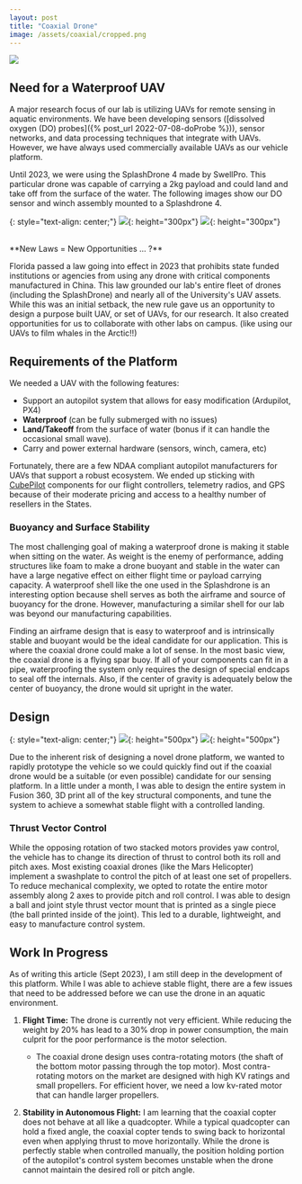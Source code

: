 ```yaml
---
layout: post
title: "Coaxial Drone"
image: /assets/coaxial/cropped.png
---
```


![](/assets/coaxial/in_flight.png)

## Need for a Waterproof UAV

A major research focus of our lab is utilizing UAVs for remote sensing in aquatic environments. We have been developing sensors ([dissolved oxygen (DO) probes]({% post_url 2022-07-08-doProbe %})), sensor networks, and data processing techniques that integrate with UAVs. However, we have always used commercially available UAVs as our vehicle platform. 

Until 2023, we were using the SplashDrone 4 made by SwellPro. This particular drone was capable of carrying a 2kg payload and could land and take off from the surface of the water. The following images show our DO sensor and winch assembly mounted to a Splashdrone 4. 

{: style="text-align: center;"}
![](/assets/coaxial/sp4.png){: height="300px"} ![](/assets/coaxial/sp4_bottom.png){: height="300px"}

<br/>
**New Laws = New Opportunities ... ?**
<br/>

Florida passed a law going into effect in 2023 that prohibits state funded institutions or agencies from using any drone with critical components manufactured in China. This law grounded our lab's entire fleet of drones (including the SplashDrone) and nearly all of the University's UAV assets. While this was an initial setback, the new rule gave us an opportunity to design a purpose built UAV, or set of UAVs, for our research. It also created opportunities for us to collaborate with other labs on campus. (like using our UAVs to film whales in the Arctic!!)

## Requirements of the Platform

We needed a UAV with the following features:

* Support an autopilot system that allows for easy modification (Ardupilot, PX4)
* **Waterproof** (can be fully submerged with no issues)
* **Land/Takeoff** from the surface of water (bonus if it can handle the occasional small wave). 
* Carry and power external hardware (sensors, winch, camera, etc)

Fortunately, there are a few NDAA compliant autopilot manufacturers for UAVs that support a robust ecosystem. We ended up sticking with [CubePilot](https://www.cubepilot.com/#/home) components for our flight controllers, telemetry radios, and GPS because of their moderate pricing and access to a healthy number of resellers in the States. 

### Buoyancy and Surface Stability

The most challenging goal of making a waterproof drone is making it stable when sitting on the water. As weight is the enemy of performance, adding structures like foam to make a drone buoyant and stable in the water can have a large negative effect on either flight time or payload carrying capacity. A waterproof shell like the one used in the Splashdrone is an interesting option because shell serves as both the airframe and source of buoyancy for the drone. However, manufacturing a similar shell for our lab was beyond our manufacturing capabilities. 

Finding an airframe design that is easy to waterproof and is intrinsically stable and buoyant would be the ideal candidate for our application. This is where the coaxial drone could make a lot of sense. In the most basic view, the coaxial drone is a flying spar buoy. If all of your components can fit in a pipe, waterproofing the system only requires the design of special endcaps to seal off the internals. Also, if the center of gravity is adequately below the center of buoyancy, the drone would sit upright in the water. 

## Design 

{: style="text-align: center;"}
![](/assets/coaxial/clear_body.png){: height="500px"} ![](/assets/coaxial/assembled.png){: height="500px"}

Due to the inherent risk of designing a novel drone platform, we wanted to rapidly prototype the vehicle so we could quickly find out if the coaxial drone would be a suitable (or even possible) candidate for our sensing platform. In a little under a month, I was able to design the entire system in Fusion 360, 3D print all of the key structural components, and tune the system to achieve a somewhat stable flight with a controlled landing. 

### Thrust Vector Control

While the opposing rotation of two stacked motors provides yaw control, the vehicle has to change its direction of thrust to control both its roll and pitch axes. Most existing coaxial drones (like the Mars Helicopter) implement a swashplate to control the pitch of at least one set of propellers. To reduce mechanical complexity, we opted to rotate the entire motor assembly along 2 axes to provide pitch and roll control. I was able to design a ball and joint style thrust vector mount that is printed as a single piece (the ball printed inside of the joint). This led to a durable, lightweight, and easy to manufacture control system. 

## Work In Progress

As of writing this article (Sept 2023), I am still deep in the development of this platform. While I was able to achieve stable flight, there are a few issues that need to be addressed before we can use the drone in an aquatic environment.

1. **Flight Time:** The drone is currently not very efficient. While reducing the weight by 20% has lead to a 30% drop in power consumption, the main culprit for the poor performance is the motor selection.
    * The coaxial drone design uses contra-rotating motors (the shaft of the bottom motor passing through the top motor). Most contra-rotating motors on the market are designed with high KV ratings and small propellers. For efficient hover, we need a low kv-rated motor that can handle larger propellers. 

1. **Stability in Autonomous Flight:** I am learning that the coaxial copter does not behave at all like a quadcopter. While a typical quadcopter can hold a fixed angle, the coaxial copter tends to swing back to horizontal even when applying thrust to move horizontally. While the drone is perfectly stable when controlled manually, the position holding portion of the autopilot's control system becomes unstable when the drone cannot maintain the desired roll or pitch angle.